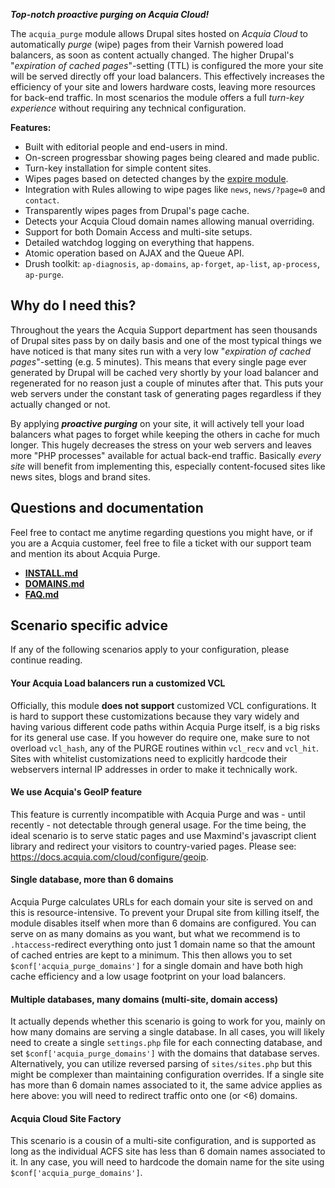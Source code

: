 [//]: # ( clear&&curl -s -F input_files[]=@PROJECTPAGE.md -F from=markdown -F to=html http://c.docverter.com/convert|tail -n+11|head -n-2 )
[//]: # ( curl -s -F input_files[]=@PROJECTPAGE.md -F from=markdown -F to=pdf http://c.docverter.com/convert>PROJECTPAGE.pdf )

**_Top-notch proactive purging on Acquia Cloud!_**

The ``acquia_purge`` module allows Drupal sites hosted on _Acquia Cloud_ to
automatically _purge_ (wipe) pages from their Varnish powered load balancers, as
soon as content actually changed. The higher Drupal's "_expiration of cached
pages_"-setting (TTL) is configured the more your site will be served directly
off your load balancers. This effectively increases the efficiency of your site
and lowers hardware costs, leaving more resources for back-end traffic. In most
scenarios the module offers a full *turn-key experience* without requiring any
technical configuration.

**Features:**

* Built with editorial people and end-users in mind.
* On-screen progressbar showing pages being cleared and made public.
* Turn-key installation for simple content sites.
* Wipes pages based on detected changes by the [expire module](http://www.drupal.org/project/expire).
* Integration with Rules allowing to wipe pages like ``news``, ``news/?page=0`` and ``contact``.
* Transparently wipes pages from Drupal's page cache.
* Detects your Acquia Cloud domain names allowing manual overriding.
* Support for both Domain Access and multi-site setups.
* Detailed watchdog logging on everything that happens.
* Atomic operation based on AJAX and the Queue API.
* Drush toolkit: ``ap-diagnosis``, ``ap-domains``, ``ap-forget``, ``ap-list``, ``ap-process``, ``ap-purge``.

## Why do I need this?

Throughout the years the Acquia Support department has seen thousands of Drupal
sites pass by on daily basis and one of the most typical things we have noticed
is that many sites run with a very low "_expiration of cached pages_"-setting
(e.g. 5 minutes). This means that every single page ever generated by Drupal
will be cached very shortly by your load balancer and regenerated for no reason
just a couple of minutes after that. This puts your web servers under the
constant task of generating pages regardless if they actually changed or not.

By applying _**proactive purging**_ on your site, it will actively tell your
load balancers what pages to forget while keeping the others in cache for much
longer. This hugely decreases the stress on your web servers and leaves more
"PHP processes" available for actual back-end traffic. Basically *every site*
will benefit from implementing this, especially content-focused sites like news
sites, blogs and brand sites.

## Questions and documentation

Feel free to contact me anytime regarding questions you might have, or if you
are a Acquia customer, feel free to file a ticket with our support team and
mention its about Acquia Purge.

* [**INSTALL.md**](http://cgit.drupalcode.org/acquia_purge/plain/INSTALL.md?h=7.x-1.x)
* [**DOMAINS.md**](http://cgit.drupalcode.org/acquia_purge/plain/DOMAINS.md?h=7.x-1.x)
* [**FAQ.md**](http://cgit.drupalcode.org/acquia_purge/plain/FAQ.md?h=7.x-1.x)

## Scenario specific advice
If any of the following scenarios apply to your configuration, please continue reading.

#### Your Acquia Load balancers run a customized VCL
Officially, this module **does not support** customized VCL configurations. It is hard to support these customizations because they vary widely and having various different code paths within Acquia Purge itself, is a big risks for its general use case. If you however do require one, make sure to not overload ``vcl_hash``, any of the PURGE routines within ``vcl_recv`` and ``vcl_hit``. Sites with whitelist customizations need to explicitly hardcode their webservers internal IP addresses in order to make it technically work.

#### We use Acquia's GeoIP feature
This feature is currently incompatible with Acquia Purge and was - until recently - not detectable through general usage. For the time being, the ideal scenario is to serve static pages and use Maxmind's javascript client library and redirect your visitors to country-varied pages. Please see: https://docs.acquia.com/cloud/configure/geoip.

#### Single database, more than 6 domains
Acquia Purge calculates URLs for each domain your site is served on and this is resource-intensive. To prevent your Drupal site from killing itself, the module disables itself when more than 6 domains are configured. You can serve on as many domains as you want, but what we recommend is to ``.htaccess``-redirect everything onto just 1 domain name so that the amount of cached entries are kept to a minimum. This then allows you to set ``$conf['acquia_purge_domains']`` for a single domain and have both high cache efficiency and a low usage footprint on your load balancers.

#### Multiple databases, many domains (multi-site, domain access)
It actually depends whether this scenario is going to work for you, mainly on how many domains are serving a single database. In all cases, you will likely need to create a single ``settings.php`` file for each connecting database, and set ``$conf['acquia_purge_domains']`` with the domains that database serves. Alternatively, you can utilize reversed parsing of ``sites/sites.php`` but this might be complexer than maintaining configuration overrides. If a single site has more than 6 domain names associated to it, the same advice applies as here above: you will need to redirect traffic onto one (or <6) domains.

#### Acquia Cloud Site Factory
This scenario is a cousin of a multi-site configuration, and is supported as long as the individual ACFS site has less than 6 domain names associated to it. In any case, you will need to hardcode the domain name for the site using ``$conf['acquia_purge_domains']``.
